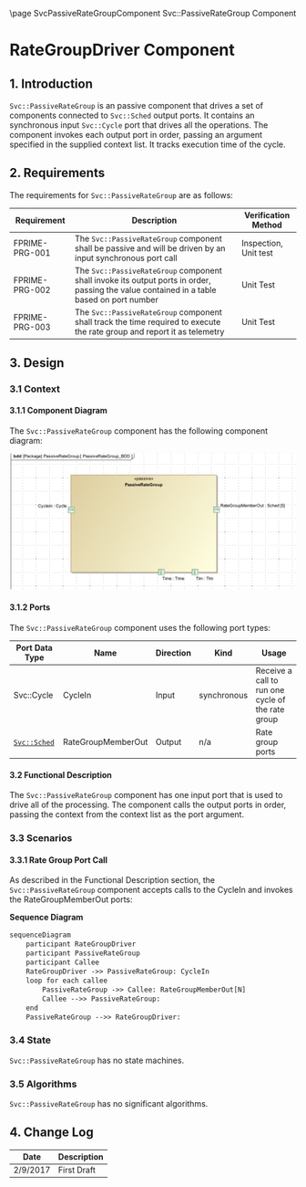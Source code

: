 \page SvcPassiveRateGroupComponent Svc::PassiveRateGroup Component
# RateGroupDriver Component

## 1. Introduction

`Svc::PassiveRateGroup` is an passive component that drives a set of components connected to `Svc::Sched` output ports. It contains an synchronous input `Svc::Cycle` port that drives all the operations.  The component invokes each output port in order, passing an argument specified in the supplied context list. It tracks execution time of the cycle.

## 2. Requirements

The requirements for `Svc::PassiveRateGroup` are as follows:

Requirement | Description | Verification Method
----------- | ----------- | -------------------
FPRIME-PRG-001 | The `Svc::PassiveRateGroup` component shall be passive and will be driven by an input synchronous port call | Inspection, Unit test
FPRIME-PRG-002 | The `Svc::PassiveRateGroup` component shall invoke its output ports in order, passing the value contained in a table based on port number | Unit Test
FPRIME-PRG-003 | The `Svc::PassiveRateGroup` component shall track the time required to execute the rate group and report it as telemetry | Unit Test


## 3. Design

### 3.1 Context

#### 3.1.1 Component Diagram

The `Svc::PassiveRateGroup` component has the following component diagram:

![PassiveRateGroup Diagram](img/PassiveRateGroupBDD.png "PassiveRateGroup")

#### 3.1.2 Ports

The `Svc::PassiveRateGroup` component uses the following port types:

Port Data Type | Name | Direction | Kind | Usage
-------------- | ---- | --------- | ---- | -----
Svc::Cycle | CycleIn | Input | synchronous | Receive a call to run one cycle of the rate group
[`Svc::Sched`](../../Sched/docs/sdd.md) | RateGroupMemberOut | Output | n/a | Rate group ports

#### 3.2 Functional Description

The `Svc::PassiveRateGroup` component has one input port that is used to drive all of the processing.  The component calls the output ports in order, passing the context from the context list as the port argument.   

### 3.3 Scenarios

#### 3.3.1 Rate Group Port Call

As described in the Functional Description section, the `Svc::PassiveRateGroup` component accepts calls to the CycleIn and invokes the RateGroupMemberOut ports:

**Sequence Diagram**
```mermaid
sequenceDiagram
    participant RateGroupDriver
    participant PassiveRateGroup
    participant Callee
    RateGroupDriver ->> PassiveRateGroup: CycleIn
    loop for each callee
        PassiveRateGroup ->> Callee: RateGroupMemberOut[N]
        Callee -->> PassiveRateGroup: 
    end
    PassiveRateGroup -->> RateGroupDriver: 
```

### 3.4 State

`Svc::PassiveRateGroup` has no state machines.

### 3.5 Algorithms

`Svc::PassiveRateGroup` has no significant algorithms.

## 4. Change Log

Date | Description
---- | -----------
2/9/2017 | First Draft



